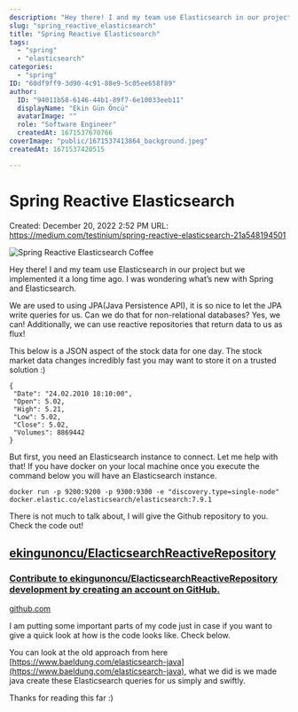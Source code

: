 ```yaml
---
description: "Hey there! I and my team use Elasticsearch in our project but we implemented it a long time ago. I was wondering what’s new with Spring and Elasticsearch."
slug: "spring_reactive_elasticsearch"
title: "Spring Reactive Elasticsearch"
tags:
  - "spring"
  - "elasticsearch"
categories:
  - "spring"
ID: "60df9ff9-3d90-4c91-88e9-5c05ee658f89"
author:
  ID: "94011b58-6146-44b1-89f7-6e10033eeb11"
  displayName: "Ekin Gün Öncü"
  avatarImage: ""
  role: "Software Engineer"
  createdAt: 1671537670766
coverImage: "public/1671537413864_background.jpeg"
createdAt: 1671537420515

---
```

# Spring Reactive Elasticsearch

Created: December 20, 2022 2:52 PM
URL: https://medium.com/testinium/spring-reactive-elasticsearch-21a548194501

![Spring Reactive Elasticsearch Coffee](https://s3.eu-central-1.amazonaws.com/1ek.in.images/background.jpeg)

Hey there! I and my team use Elasticsearch in our project but we implemented it a long time ago. I was wondering what’s new with Spring and Elasticsearch.

We are used to using JPA(Java Persistence API), it is so nice to let the JPA write queries for us. Can we do that for non-relational databases? Yes, we can! Additionally, we can use reactive repositories that return data to us as flux!

This below is a JSON aspect of the stock data for one day. The stock market data changes incredibly fast you may want to store it on a trusted solution :)

```
{
 "Date": "24.02.2010 18:10:00",
 "Open": 5.02,
 "High": 5.21,
 "Low": 5.02,
 "Close": 5.02,
 "Volumes": 8869442
}
```

But first, you need an Elasticsearch instance to connect. Let me help with that! If you have docker on your local machine once you execute the command below you will have an Elasticsearch instance.

```
docker run -p 9200:9200 -p 9300:9300 -e "discovery.type=single-node" docker.elastic.co/elasticsearch/elasticsearch:7.9.1
```

There is not much to talk about, I will give the Github repository to you. Check the code out!

## [ekingunoncu/ElacticsearchReactiveRepository](https://github.com/ekingunoncu/ElacticsearchReactiveRepository)

### [Contribute to ekingunoncu/ElacticsearchReactiveRepository development by creating an account on GitHub.](https://github.com/ekingunoncu/ElacticsearchReactiveRepository)

[github.com](https://github.com/ekingunoncu/ElacticsearchReactiveRepository)

I am putting some important parts of my code just in case if you want to give a quick look at how is the code looks like. Check below.

You can look at the old approach from here [https://www.baeldung.com/elasticsearch-java](https://www.baeldung.com/elasticsearch-java), what we did is we made java create these Elasticsearch queries for us simply and swiftly.

Thanks for reading this far :)